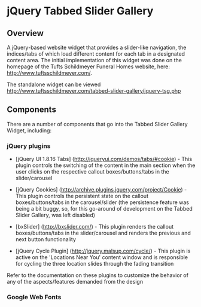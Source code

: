 jQuery Tabbed Slider Gallery
============================

Overview
--------

A jQuery-based website widget that provides a slider-like navigation, the indices/tabs of which load different content for each tab in a designated content area. The initial implementation of this widget was done on the homepage of the Tufts Schildmeyer Funeral Homes website, here: <a target="_blank" href="http://www.tuftsschildmeyer.com/">http://www.tuftsschildmeyer.com/</a>.

The standalone widget can be viewed <a target="_blank" href="http://www.tuftsschildmeyer.com/tabbed-slider-gallery/jquery-tsg.php">http://www.tuftsschildmeyer.com/tabbed-slider-gallery/jquery-tsg.php</a>

Components
----------

There are a number of components that go into the Tabbed Slider Gallery Widget, including:

### jQuery plugins

* [jQuery UI 1.8.16 Tabs] (http://jqueryui.com/demos/tabs/#cookie) - This plugin controls the switching of the content in the main section when the user clicks on the respective callout boxes/buttons/tabs in the slider/carousel

* [jQuery Cookies] (http://archive.plugins.jquery.com/project/Cookie) - This plugin controls the persistent state on the callout boxes/buttons/tabs in the carousel/slider (the persistence feature was being a bit buggy, so, for this go-around of development on the Tabbed Slider Gallery, was left disabled)

* [bxSlider] (http://bxslider.com/) - 
This plugin renders the callout boxes/buttons/tabs in the slider/carousel and renders the previous and next button functionality
    
* [jQuery Cycle Plugin] (http://jquery.malsup.com/cycle/) - This plugin is active on the 'Locations Near You' content window and is responsible for cycling the three location slides through the fading transition

Refer to the documentation on these plugins to customize the behavior of any of the aspects/features demanded from the design

### Google Web Fonts